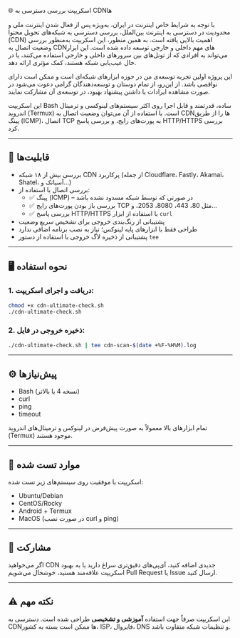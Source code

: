 🌐 اسکریپت بررسی دسترسی به CDNها

با توجه به شرایط خاص اینترنت در ایران، به‌ویژه پس از فعال شدن اینترنت ملی و محدودیت در دسترسی به اینترنت بین‌الملل، بررسی دسترسی به شبکه‌های تحویل محتوا (CDN) اهمیت بالایی یافته است. به همین منظور، این اسکریپت به‌منظور بررسی وضعیت اتصال به CDNهای مهم داخلی و خارجی توسعه داده شده است. این ابزار می‌تواند به افرادی که از تونل‌های بین سرورهای داخلی و خارجی استفاده می‌کنند، یا در حال عیب‌یابی شبکه هستند، کمک مؤثری ارائه دهد.

این پروژه اولین تجربه‌ توسعه‌ی من در حوزه ابزارهای شبکه‌ای است و ممکن است دارای نواقصی باشد. از این‌رو، از تمام دوستان و توسعه‌دهندگان گرامی دعوت می‌شود در صورت مشاهده ایرادات یا داشتن پیشنهاد بهبود، در توسعه‌ی آن مشارکت نمایند.

این اسکریپت Bash ساده، قدرتمند و قابل اجرا روی اکثر سیستم‌های لینوکسی و ترمینال اندروید (Termux) است. با استفاده از آن می‌توان وضعیت اتصال به CDNها را از طریق پینگ (ICMP)، اتصال TCP به پورت‌های رایج، و بررسی پاسخ HTTP/HTTPS بررسی کرد.


---

## 🧰 قابلیت‌ها

- بررسی بیش از ۱۸ شبکه CDN پرکاربرد (از جمله Cloudflare، Fastly، Akamai، Shatel، آسیاتک و...)
- بررسی اتصال با استفاده از:
  - ✅ پینگ (ICMP) – در صورتی که توسط شبکه مسدود نشده باشد
  - ✅ بررسی باز بودن پورت‌های رایج TCP مثل 80، 443، 8080، 2053، و...
  - ✅ بررسی پاسخ HTTP/HTTPS با استفاده از ابزار `curl`
- پشتیبانی از رنگ‌بندی خروجی برای تشخیص سریع وضعیت
- طراحی فقط با ابزارهای پایه لینوکس؛ نیاز به نصب برنامه اضافی ندارد
- پشتیبانی از ذخیره لاگ خروجی با استفاده از دستور `tee`

---

## 🖥️ نحوه استفاده

### 1. دریافت و اجرای اسکریپت:

```bash
chmod +x cdn-ultimate-check.sh
./cdn-ultimate-check.sh
```

### 2. ذخیره خروجی در فایل:

```bash
./cdn-ultimate-check.sh | tee cdn-scan-$(date +%F-%H%M).log
```

---

## ⚙️ پیش‌نیازها

- Bash (نسخه 4 یا بالاتر)
- curl
- ping
- timeout

تمام ابزارهای بالا معمولاً به صورت پیش‌فرض در لینوکس و ترمینال‌های اندروید (Termux) موجود هستند.

---

## 🧪 موارد تست شده

اسکریپت با موفقیت روی سیستم‌های زیر تست شده:
- Ubuntu/Debian
- CentOS/Rocky
- Android + Termux
- MacOS (در صورت نصب curl و ping)

---

## 🙌 مشارکت

اگر می‌خواهید CDN جدیدی اضافه کنید، آی‌پی‌های دقیق‌تری سراغ دارید یا به بهبود اسکریپت علاقه‌مند هستید، خوشحال می‌شویم Pull Request یا Issue ارسال کنید.

---

## ⚠️ نکته مهم

این اسکریپت صرفاً جهت استفاده **آموزشی و تشخیصی** طراحی شده است. دسترسی به CDNها ممکن است بسته به کشور، ISP، فایروال، DNS و تنظیمات شبکه متفاوت باشد.
